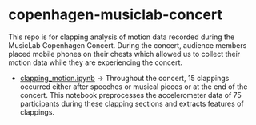 # copenhagen-musiclab-concert

This repo is for clapping analysis of motion data recorded during the MusicLab Copenhagen Concert.
During the concert, audience members placed mobile phones on their chests which allowed us to collect their motion data while they are experiencing the concert. 

- [clapping_motion.ipynb](clapping_motion.ipynb) -> Throughout the concert, 15 clappings occurred either after speeches or musical pieces or at the end of the concert. This notebook preprocesses the accelerometer data of 75 participants during these clapping sections and extracts features of clappings.

